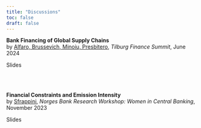 ```yaml
---
title: "Discussions"
toc: false
draft: false
---
```


**Bank Financing of Global Supply Chains**<br>
by <u>Alfaro, Brussevich, Minoiu, Presbitero</u>, <i>Tilburg Finance Summit</i>, June 2024

<buttonPDF onclick="dis2()">Slides</buttonPDF>

<br><br />

**Financial Constraints and Emission Intensity**<br>
by <u>Sfrappini</u>, <i>Norges Bank Research Workshop: Women in Central Banking</i>, November 2023

<buttonPDF onclick="dis1()">Slides</buttonPDF>
